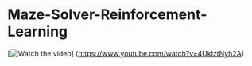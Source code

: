 # Maze-Solver-Reinforcement-Learning

[![Watch the video](https://i.imgur.com/dNBE0MD.jpeg)]
(https://www.youtube.com/watch?v=4UkIztNyh2A)
